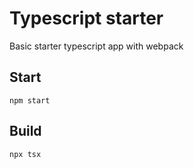 # Typescript starter
Basic starter typescript app with webpack

## Start
```
npm start
```

## Build
```
npx tsx
```
